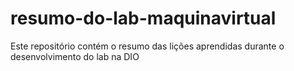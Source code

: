 # resumo-do-lab-maquinavirtual
Este repositório contém o resumo das lições aprendidas durante o desenvolvimento do lab na DIO
